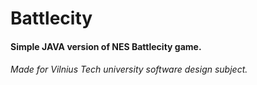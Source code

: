 # Battlecity
#### Simple JAVA version of NES Battlecity game.
###### Made for Vilnius Tech university software design subject. 
#